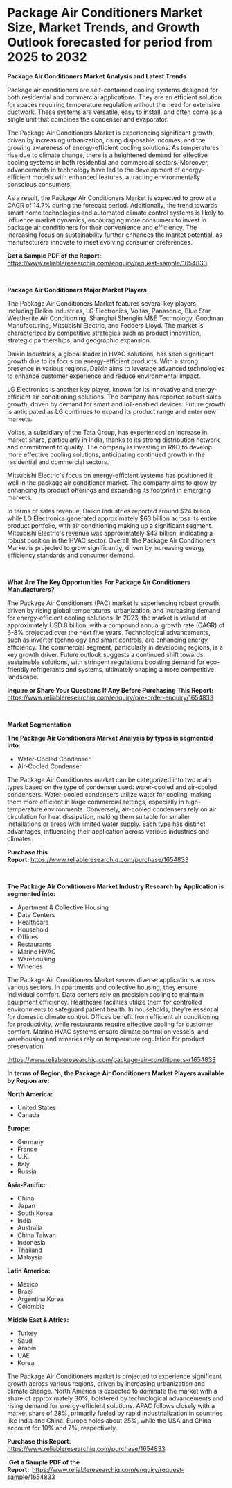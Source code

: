 <p><h1>Package Air Conditioners Market Size, Market Trends, and Growth Outlook forecasted for period from 2025 to 2032</h1></p><p><strong>Package Air Conditioners Market Analysis and Latest Trends</strong></p>
<p><p>Package air conditioners are self-contained cooling systems designed for both residential and commercial applications. They are an efficient solution for spaces requiring temperature regulation without the need for extensive ductwork. These systems are versatile, easy to install, and often come as a single unit that combines the condenser and evaporator.</p><p>The Package Air Conditioners Market is experiencing significant growth, driven by increasing urbanization, rising disposable incomes, and the growing awareness of energy-efficient cooling solutions. As temperatures rise due to climate change, there is a heightened demand for effective cooling systems in both residential and commercial sectors. Moreover, advancements in technology have led to the development of energy-efficient models with enhanced features, attracting environmentally conscious consumers.</p><p>As a result, the Package Air Conditioners Market is expected to grow at a CAGR of 14.7% during the forecast period. Additionally, the trend towards smart home technologies and automated climate control systems is likely to influence market dynamics, encouraging more consumers to invest in package air conditioners for their convenience and efficiency. The increasing focus on sustainability further enhances the market potential, as manufacturers innovate to meet evolving consumer preferences.</p></p>
<p><strong>Get a Sample PDF of the Report:&nbsp;</strong> <a href="https://www.reliableresearchiq.com/enquiry/request-sample/1654833?utm_campaign=3516&utm_medium=2&utm_source=Github&utm_content=ia&utm_term=18042025&utm_id=package-air-conditioners">https://www.reliableresearchiq.com/enquiry/request-sample/1654833</a></p>
<p>&nbsp;</p>
<p><strong>Package Air Conditioners Major Market Players</strong></p>
<p><p>The Package Air Conditioners Market features several key players, including Daikin Industries, LG Electronics, Voltas, Panasonic, Blue Star, Weatherite Air Conditioning, Shanghai Shenglin M&E Technology, Goodman Manufacturing, Mitsubishi Electric, and Fedders Lloyd. The market is characterized by competitive strategies such as product innovation, strategic partnerships, and geographic expansion.</p><p>Daikin Industries, a global leader in HVAC solutions, has seen significant growth due to its focus on energy-efficient products. With a strong presence in various regions, Daikin aims to leverage advanced technologies to enhance customer experience and reduce environmental impact.</p><p>LG Electronics is another key player, known for its innovative and energy-efficient air conditioning solutions. The company has reported robust sales growth, driven by demand for smart and IoT-enabled devices. Future growth is anticipated as LG continues to expand its product range and enter new markets.</p><p>Voltas, a subsidiary of the Tata Group, has experienced an increase in market share, particularly in India, thanks to its strong distribution network and commitment to quality. The company is investing in R&D to develop more effective cooling solutions, anticipating continued growth in the residential and commercial sectors.</p><p>Mitsubishi Electric's focus on energy-efficient systems has positioned it well in the package air conditioner market. The company aims to grow by enhancing its product offerings and expanding its footprint in emerging markets.</p><p>In terms of sales revenue, Daikin Industries reported around $24 billion, while LG Electronics generated approximately $63 billion across its entire product portfolio, with air conditioning making up a significant segment. Mitsubishi Electric's revenue was approximately $43 billion, indicating a robust position in the HVAC sector. Overall, the Package Air Conditioners Market is projected to grow significantly, driven by increasing energy efficiency standards and consumer demand.</p></p>
<p>&nbsp;</p>
<p><strong>What Are The Key Opportunities For Package Air Conditioners Manufacturers?</strong></p>
<p><p>The Package Air Conditioners (PAC) market is experiencing robust growth, driven by rising global temperatures, urbanization, and increasing demand for energy-efficient cooling solutions. In 2023, the market is valued at approximately USD 8 billion, with a compound annual growth rate (CAGR) of 6-8% projected over the next five years. Technological advancements, such as inverter technology and smart controls, are enhancing energy efficiency. The commercial segment, particularly in developing regions, is a key growth driver. Future outlook suggests a continued shift towards sustainable solutions, with stringent regulations boosting demand for eco-friendly refrigerants and systems, ultimately shaping a more competitive landscape.</p></p>
<p><strong>Inquire or Share Your Questions If Any Before Purchasing This Report:</strong> <a href="https://www.reliableresearchiq.com/enquiry/pre-order-enquiry/1654833?utm_campaign=3516&utm_medium=2&utm_source=Github&utm_content=ia&utm_term=18042025&utm_id=package-air-conditioners">https://www.reliableresearchiq.com/enquiry/pre-order-enquiry/1654833</a></p>
<p>&nbsp;</p>
<p><strong>Market Segmentation</strong></p>
<p><strong>The Package Air Conditioners Market Analysis by types is segmented into:</strong></p>
<p><ul><li>Water-Cooled Condenser</li><li>Air-Cooled Condenser</li></ul></p>
<p><p>The Package Air Conditioners market can be categorized into two main types based on the type of condenser used: water-cooled and air-cooled condensers. Water-cooled condensers utilize water for cooling, making them more efficient in large commercial settings, especially in high-temperature environments. Conversely, air-cooled condensers rely on air circulation for heat dissipation, making them suitable for smaller installations or areas with limited water supply. Each type has distinct advantages, influencing their application across various industries and climates.</p></p>
<p><strong>Purchase this Report:&nbsp;</strong><a href="https://www.reliableresearchiq.com/purchase/1654833?utm_campaign=3516&utm_medium=2&utm_source=Github&utm_content=ia&utm_term=18042025&utm_id=package-air-conditioners">https://www.reliableresearchiq.com/purchase/1654833</a></p>
<p>&nbsp;</p>
<p><strong>The Package Air Conditioners Market Industry Research by Application is segmented into:</strong></p>
<p><ul><li>Apartment & Collective Housing</li><li>Data Centers</li><li>Healthcare</li><li>Household</li><li>Offices</li><li>Restaurants</li><li>Marine HVAC</li><li>Warehousing</li><li>Wineries</li></ul></p>
<p><p>The Package Air Conditioners Market serves diverse applications across various sectors. In apartments and collective housing, they ensure individual comfort. Data centers rely on precision cooling to maintain equipment efficiency. Healthcare facilities utilize them for controlled environments to safeguard patient health. In households, they're essential for domestic climate control. Offices benefit from efficient air conditioning for productivity, while restaurants require effective cooling for customer comfort. Marine HVAC systems ensure climate control on vessels, and warehousing and wineries rely on temperature regulation for product preservation.</p></p>
<p><a href="https://www.reliableresearchiq.com/package-air-conditioners-r1654833?utm_campaign=3516&utm_medium=2&utm_source=Github&utm_content=ia&utm_term=18042025&utm_id=package-air-conditioners">&nbsp;https://www.reliableresearchiq.com/package-air-conditioners-r1654833</a></p>
<p><strong>In terms of Region, the Package Air Conditioners Market Players available by Region are:</strong></p>
<p>
    <p> <strong> North America: </strong>
        <ul>
            <li>United States</li>
            <li>Canada</li>
        </ul>
        </p> 
    <p> <strong> Europe: </strong>
        <ul>
            <li>Germany</li>
            <li>France</li>
            <li>U.K.</li>
            <li>Italy</li>
            <li>Russia</li>
        </ul>
        </p> 
    <p> <strong> Asia-Pacific: </strong>
        <ul>
            <li>China</li>
            <li>Japan</li>
            <li>South Korea</li>
            <li>India</li>
            <li>Australia</li>
            <li>China Taiwan</li>
            <li>Indonesia</li>
            <li>Thailand</li>
            <li>Malaysia</li>
        </ul>
        </p> 
    <p> <strong> Latin America: </strong>
        <ul>
            <li>Mexico</li>
            <li>Brazil</li>
            <li>Argentina Korea</li>
            <li>Colombia</li>
        </ul>
        </p> 
    <p> <strong> Middle East & Africa: </strong>
        <ul>
            <li>Turkey</li>
            <li>Saudi</li>
            <li>Arabia</li>
            <li>UAE</li>
            <li>Korea</li>
        </ul>
    </p>
    </p>
<p><p>The Package Air Conditioners market is projected to experience significant growth across various regions, driven by increasing urbanization and climate change. North America is expected to dominate the market with a share of approximately 30%, bolstered by technological advancements and rising demand for energy-efficient solutions. APAC follows closely with a market share of 28%, primarily fueled by rapid industrialization in countries like India and China. Europe holds about 25%, while the USA and China account for 10% and 7%, respectively.</p></p>
<p><strong>Purchase this Report: </strong><a href="https://www.reliableresearchiq.com/purchase/1654833?utm_campaign=3516&utm_medium=2&utm_source=Github&utm_content=ia&utm_term=18042025&utm_id=package-air-conditioners">https://www.reliableresearchiq.com/purchase/1654833</a></p>
<p>&nbsp;<strong>Get a Sample PDF of the Report:&nbsp;&nbsp;</strong><a href="https://www.reliableresearchiq.com/enquiry/request-sample/1654833?utm_campaign=3516&utm_medium=2&utm_source=Github&utm_content=ia&utm_term=18042025&utm_id=package-air-conditioners">https://www.reliableresearchiq.com/enquiry/request-sample/1654833</a></p>
<p><strong></strong></p>
<p><p></p><p></p><p></p></p>